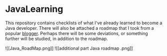 # JavaLearning
This repository contains checklists of what I've already learned to become a Java developer. There will also be attached a roadmap that I took from a popular [blogger](https://www.youtube.com/watch?v=TE3LyYW-AHQ). Perhaps there will be some deviations, or something further will be studied, in addition to the roadmap.

![[Java_RoadMap.png]]
![[additional part Java roadmap .png]]
